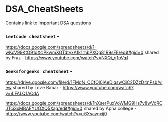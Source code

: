 # DSA_CheatSheets
Contains link to important DSA questions


### `Leetcode cheatsheet` -

https://docs.google.com/spreadsheets/d/1-wKcV99KtO91dXdPkwmXGTdtyxAfk1mbPXQg81R9sFE/edit#gid=0
shared by Fraz - https://www.youtube.com/watch?v=NXQi_g1pVqI

### `Geeksforgeeks cheatsheet` -

https://drive.google.com/file/d/1FMdN_OCfOI0iAeDlqswCiC2DZzD4nPsb/view
shared by Love Babar - https://www.youtube.com/watch?v=4iFALQ1ACdA

https://docs.google.com/spreadsheets/d/1hXserPuxVoWMG9Hs7y8wVdRCJTcj3xMBAEYUOXQ5Xag/edit#gid=0
shared by Apna college - https://www.youtube.com/watch?v=u6Xsayqxij0
